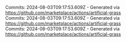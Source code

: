 Commits: 2024-08-03T09:17:53.609Z - Generated via https://github.com/marketplace/actions/artificial-grass
<br>
Commits: 2024-08-03T09:17:53.609Z - Generated via https://github.com/marketplace/actions/artificial-grass
<br>
Commits: 2024-08-03T09:17:53.609Z - Generated via https://github.com/marketplace/actions/artificial-grass
<br>
